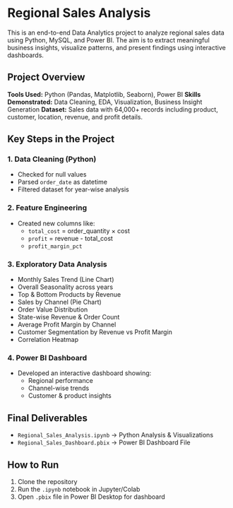 # Regional Sales Analysis

This is an end-to-end Data Analytics project to analyze regional sales data using Python, MySQL, and Power BI. The aim is to extract meaningful business insights, visualize patterns, and present findings using interactive dashboards.

## Project Overview

 **Tools Used:** Python (Pandas, Matplotlib, Seaborn), Power BI
 **Skills Demonstrated:** Data Cleaning, EDA, Visualization, Business Insight Generation
 **Dataset:** Sales data with 64,000+ records including product, customer, location, revenue, and profit details.

##  Key Steps in the Project

### 1. Data Cleaning (Python)
- Checked for null values
- Parsed `order_date` as datetime
- Filtered dataset for year-wise analysis

### 2. Feature Engineering
- Created new columns like:
  - `total_cost` = order_quantity × cost
  - `profit` = revenue - total_cost
  - `profit_margin_pct`

### 3. Exploratory Data Analysis
- Monthly Sales Trend (Line Chart)
- Overall Seasonality across years
- Top & Bottom Products by Revenue
- Sales by Channel (Pie Chart)
- Order Value Distribution
- State-wise Revenue & Order Count
- Average Profit Margin by Channel
- Customer Segmentation by Revenue vs Profit Margin
- Correlation Heatmap

### 4. Power BI Dashboard
- Developed an interactive dashboard showing:
  - Regional performance
  - Channel-wise trends
  - Customer & product insights

##  Final Deliverables

- `Regional_Sales_Analysis.ipynb` → Python Analysis & Visualizations
- `Regional_Sales_Dashboard.pbix` → Power BI Dashboard File

## How to Run

1. Clone the repository
2. Run the `.ipynb` notebook in Jupyter/Colab
3. Open `.pbix` file in Power BI Desktop for dashboard
 
